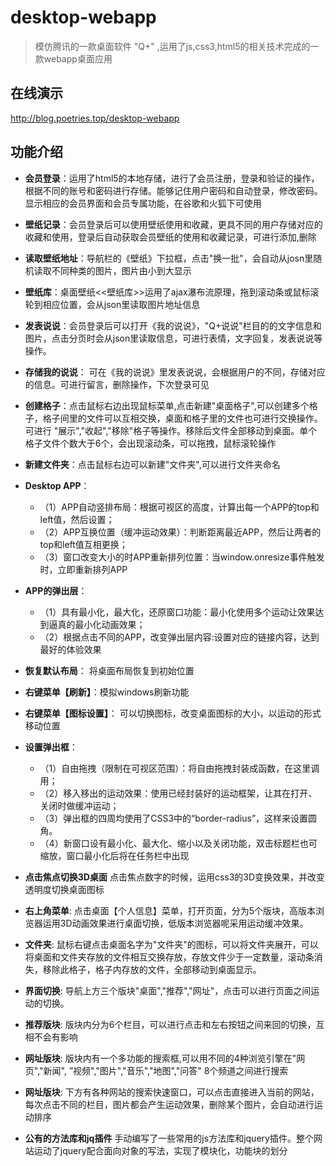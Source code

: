 # desktop-webapp
> 模仿腾讯的一款桌面软件 "Q+" ,运用了js,css3,html5的相关技术完成的一款webapp桌面应用 


在线演示
---

http://blog.poetries.top/desktop-webapp

功能介绍
---

- **会员登录**：运用了html5的本地存储，进行了会员注册，登录和验证的操作，根据不同的账号和密码进行存储。能够记住用户密码和自动登录，修改密码。显示相应的会员界面和会员专属功能，在谷歌和火狐下可使用

- **壁纸记录**：会员登录后可以使用壁纸使用和收藏，更具不同的用户存储对应的收藏和使用，登录后自动获取会员壁纸的使用和收藏记录，可进行添加,删除

- **读取壁纸地址**：导航栏的《壁纸》下拉框，点击"换一批"，会自动从josn里随机读取不同种类的图片，图片由小到大显示

- **壁纸库**：桌面壁纸<<壁纸库>>运用了ajax瀑布流原理，拖到滚动条或鼠标滚轮到相应位置，会从json里读取图片地址信息

- **发表说说**：会员登录后可以打开《我的说说》，"Q+说说"栏目的的文字信息和图片，点击分页时会从json里读取信息，可进行表情，文字回复，发表说说等操作。

- **存储我的说说**： 可在《我的说说》里发表说说，会根据用户的不同，存储对应的信息。可进行留言，删除操作，下次登录可见

- **创建格子**：点击鼠标右边出现鼠标菜单,点击新建"桌面格子",可以创建多个格子，格子间里的文件可以互相交换，桌面和格子里的文件也可进行交换操作。可进行 "展示","收起","移除"格子等操作。移除后文件全部移动到桌面。单个格子文件个数大于6个，会出现滚动条，可以拖拽，鼠标滚轮操作

- **新建文件夹**：点击鼠标右边可以新建"文件夹",可以进行文件夹命名

- **Desktop APP**： 
  - （1）APP自动竖排布局：根据可视区的高度，计算出每一个APP的top和left值，然后设置； 
  - （2）APP互换位置（缓冲运动效果）：判断距离最近APP，然后让两者的top和left值互相更换； 
  - （3）窗口改变大小的时APP重新排列位置：当window.onresize事件触发时，立即重新排列APP

- **APP的弹出层**： 
  - （1）具有最小化，最大化，还原窗口功能：最小化使用多个运动让效果达到逼真的最小化动画效果； 
  - （2）根据点击不同的APP，改变弹出层内容:设置对应的链接内容，达到最好的体验效果

- **恢复默认布局**： 将桌面布局恢复到初始位置

- **右键菜单【刷新】**：模拟windows刷新功能

- **右键菜单【图标设置】**： 可以切换图标，改变桌面图标的大小，以运动的形式移动位置

- **设置弹出框**： 
  - （1）自由拖拽（限制在可视区范围）：将自由拖拽封装成函数，在这里调用； 
  - （2）移入移出的运动效果：使用已经封装好的运动框架，让其在打开、关闭时做缓冲运动； 
  - （3）弹出框的四周均使用了CSS3中的“border-radius”，这样来设置圆角。 
  - （4）新窗口设有最小化、最大化、缩小以及关闭功能，双击标题栏也可缩放，窗口最小化后将在任务栏中出现

- **点击焦点切换3D桌面** 点击焦点数字的时候，运用css3的3D变换效果，并改变透明度切换桌面图标

- **右上角菜单**: 点击桌面【个人信息】菜单，打开页面，分为5个版块，高版本浏览器运用3D动画效果进行桌面切换，低版本浏览器呢采用运动缓冲效果。

- **文件夹**: 鼠标右键点击桌面名字为"文件夹"的图标，可以将文件夹展开，可以将桌面和文件夹存放的文件相互交换存放，存放文件少于一定数量，滚动条消失，移除此格子，格子内存放的文件，全部移动到桌面显示。

- **界面切换**: 导航上方三个版块"桌面","推荐","网址"，点击可以进行页面之间运动的切换。

- **推荐版块**: 版块内分为6个栏目，可以进行点击和左右按钮之间来回的切换，互相不会有影响

- **网址版块**: 版块内有一个多功能的搜索框,可以用不同的4种浏览引擎在"网页","新闻", ”视频","图片","音乐","地图","问答" 8个频道之间进行搜索

- **网址版块**: 下方有各种网站的搜索快速窗口，可以点击直接进入当前的网站，每次点击不同的栏目，图片都会产生运动效果，删除某个图片，会自动进行运动排序

- **公有的方法库和jq插件** 手动编写了一些常用的js方法库和jquery插件。整个网站运动了jquery配合面向对象的写法，实现了模块化，功能块的划分